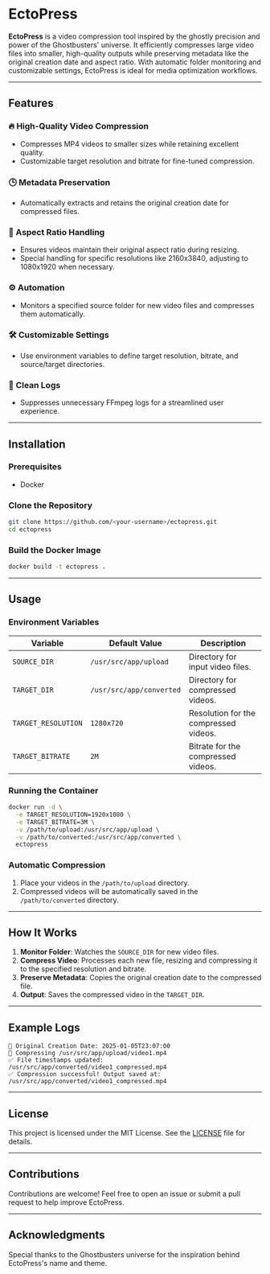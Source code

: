 # EctoPress

**EctoPress** is a video compression tool inspired by the ghostly precision and power of the Ghostbusters' universe. It efficiently compresses large video files into smaller, high-quality outputs while preserving metadata like the original creation date and aspect ratio. With automatic folder monitoring and customizable settings, EctoPress is ideal for media optimization workflows.

---

## Features

### 🔥 High-Quality Video Compression
- Compresses MP4 videos to smaller sizes while retaining excellent quality.
- Customizable target resolution and bitrate for fine-tuned compression.

### 🕒 Metadata Preservation
- Automatically extracts and retains the original creation date for compressed files.

### 📐 Aspect Ratio Handling
- Ensures videos maintain their original aspect ratio during resizing.
- Special handling for specific resolutions like 2160x3840, adjusting to 1080x1920 when necessary.

### ⚙️ Automation
- Monitors a specified source folder for new video files and compresses them automatically.

### 🛠 Customizable Settings
- Use environment variables to define target resolution, bitrate, and source/target directories.

### 🧹 Clean Logs
- Suppresses unnecessary FFmpeg logs for a streamlined user experience.

---

## Installation

### Prerequisites
- Docker

### Clone the Repository
```bash
git clone https://github.com/<your-username>/ectopress.git
cd ectopress
```

### Build the Docker Image
```bash
docker build -t ectopress .
```

---

## Usage

### Environment Variables

| Variable            | Default Value          | Description                           |
|---------------------|------------------------|---------------------------------------|
| `SOURCE_DIR`        | `/usr/src/app/upload`  | Directory for input video files.      |
| `TARGET_DIR`        | `/usr/src/app/converted` | Directory for compressed videos.      |
| `TARGET_RESOLUTION` | `1280x720`            | Resolution for the compressed videos. |
| `TARGET_BITRATE`    | `2M`                  | Bitrate for the compressed videos.    |

### Running the Container

```bash
docker run -d \
  -e TARGET_RESOLUTION=1920x1080 \
  -e TARGET_BITRATE=3M \
  -v /path/to/upload:/usr/src/app/upload \
  -v /path/to/converted:/usr/src/app/converted \
  ectopress
```

### Automatic Compression
1. Place your videos in the `/path/to/upload` directory.
2. Compressed videos will be automatically saved in the `/path/to/converted` directory.

---

## How It Works

1. **Monitor Folder**: Watches the `SOURCE_DIR` for new video files.
2. **Compress Video**: Processes each new file, resizing and compressing it to the specified resolution and bitrate.
3. **Preserve Metadata**: Copies the original creation date to the compressed file.
4. **Output**: Saves the compressed video in the `TARGET_DIR`.

---

## Example Logs

```plaintext
📅 Original Creation Date: 2025-01-05T23:07:00
🎥 Compressing /usr/src/app/upload/video1.mp4
✅ File timestamps updated: /usr/src/app/converted/video1_compressed.mp4
✅ Compression successful! Output saved at: /usr/src/app/converted/video1_compressed.mp4
```

---

## License

This project is licensed under the MIT License. See the [LICENSE](http://rflpazini.mit-license.org/) file for details.

---

## Contributions

Contributions are welcome! Feel free to open an issue or submit a pull request to help improve EctoPress.

---

## Acknowledgments

Special thanks to the Ghostbusters universe for the inspiration behind EctoPress's name and theme.

